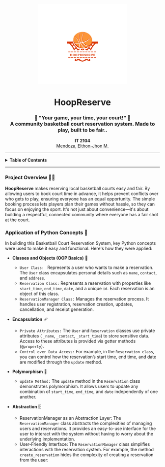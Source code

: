 <div align="center">
  <img src="https://github.com/itsejmendoza/HoopReserve/blob/main/images/HoopReserve.png" alt="ResQnect Logo" width="290" height="260">

  <h1>HoopReserve</h1>

  <h3>🏀 "Your game, your time, your court!" 🏀 <br>
  A community basketball court reservation system. Made to play, built to be fair..</h3>

   <p><b>IT 2104</b><br>
  <a href="https://github.com/itsejmendoza">Mendoza, Elthon-Jhon M.</a></p>

   
  <hr class="w-48 h-1 mx-auto my-4 bg-gray-100 border-0 rounded md:my-10 dark:bg-gray-700">
</div>

<details>
  <summary><strong>Table of Contents</strong></summary>
  
  1. [Project Overview](#project-overview)  
  2. [Application of Python Concepts](#application-of-python-concepts)  
  3. [Integration with SDG](#integration-with-sdg)  
  4. [Running the Program](#running-the-program)

</details>

---

### Project Overview 🕵🏻
**HoopReserve** makes reserving local basketball courts easy and fair. By allowing users to book court time in advance, it helps prevent conflicts over who gets to play, ensuring everyone has an equal opportunity. The simple booking process lets players plan their games without hassle, so they can focus on enjoying the sport. It's not just about convenience—it's about building a respectful, connected community where everyone has a fair shot at the court.

### Application of Python Concepts 🐉
In building this Basketball Court Reservation System, key Python concepts were used to make it easy and functional. Here's how they were applied:

- **Classes and Objects (OOP Basics)** 📕
  -  `User Class: ` Represents a user who wants to make a reservation. The `User` class encapsulates personal details such as `name`, `contact`, and `address`.
  -	`Reservation Class:` Represents a reservation with properties like `start_time`, `end_time`, `date`, and a unique `id`. Each reservation is an object of this class. 
  - `ReservationManager Class:` Manages the reservation process. It handles user registration, reservation creation, updates, cancellation, and receipt generation.
 
- **Encapsulation** 🩹
   - `Private Attributes:` The `User` and `Reservation` classes use private attributes ( `_name`, `_contact`, `_start_time`) to store sensitive data. Access to these attributes is provided via getter methods (`@property`).
   - `Control over Data Access:` For example, in the `Reservation class`, you can control how the reservation’s start time, end time, and date are modified through the `update` method.

 - **Polymorphism**  📑
     - `update Method:` The `update` method in the `Reservation` class demonstrates polymorphism. It allows users to update any combination of `start_time`, `end_time`, and `date` independently of one another.

- **Abstraction**  🗄️  
     - ReservationManager as an Abstraction Layer: The `ReservationManager` class abstracts the complexities of managing users and reservations. It provides an easy-to-use interface for the user to interact with the system without having to worry about the underlying implementation.
     - User-Friendly Interface: The `ReservationManager` class simplifies interactions with the reservation system. For example, the method `create_reservation` hides the complexity of creating a reservation from the user:  


 
